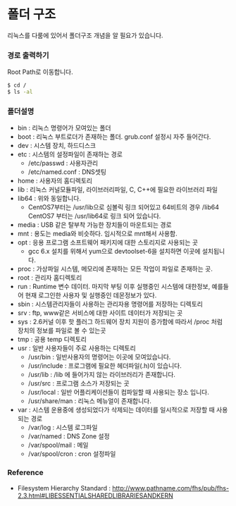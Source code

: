 # 폴더 구조
리눅스를 다룸에 있어서 폴더구조 개념을 알 필요가 있습니다.

### 경로 출력하기
Root Path로 이동합니다.

```bash
$ cd /
$ ls -al
```

### 폴더설명
- bin : 리눅스 명령어가 모여있는 폴더
- boot : 리눅스 부트로더가 존재하는 폴더. grub.conf 설정시 자주 들어간다.
- dev : 시스템 장치, 하드디스크
- etc : 시스템의 설정파일이 존재하는 경로
	- /etc/passwd : 사용자관리
	- /etc/named.conf : DNS셋팅
- home : 사용자의 홈디렉토리
- lib : 리눅스 커널모듈파일, 라이브러리파일, C, C++에 필요한 라이브러리 파일
- lib64 : 위와 동일합니다.
	- CentOS7부터는 /usr/lib으로 심볼릭 링크 되어있고 64비트의 경우 /lib64 CentOS7 부터는 /usr/lib64로 링크 되어 있습니다.
- media : USB 같은 탈부착 가능한 장치들이 마운트되는 경로
- mnt : 용도는 media와 비슷하다. 임시적으로 mnt해서 사용함.
- opt : 응용 프로그램 소프트웨어 패키지에 대한 스토리지로 사용되는 곳
	- gcc 6.x 설치를 위해서 yum으로 devtoolset-6을 설치하면 이곳에 설치됩니다.
- proc : 가상파일 시스템, 메모리에 존재하는 모든 작업이 파일로 존재하는 곳.
- root : 관리자 홈디렉토리
- run : Runtime 변수 데이터. 마지막 부팅 이후 실행중인 시스템에 대한정보, 예를들어 현재 로그인한 사용자 및 실행중인 데몬정보가 있다.
- sbin : 시스템관리자들이 사용하는 관리자용 명령어를 저장하는 디렉토리
- srv : ftp, www같은 서비스에 대한 사이트 데이터가 저장되는 곳 
- sys : 2.6커널 이후 핫 플러그 하드웨어 장치 지원이 증가함에 따라서 /proc 처럼 장치의 정보를 파일로 볼 수 있는곳
- tmp : 공용 temp 디렉토리
- usr : 일반 사용자들이 주로 사용하는 디렉토리
	- /usr/bin : 일반사용자의 명령어는 이곳에 모여있습니다.
	- /usr/include : 프로그램에 필요한 헤더파일(.h)이 있습니다.
	- /usr/lib : /lib 에 들어가지 않는 라이브러리가 존재합니다.
	- /usr/src : 프로그램 소스가 저장되는 곳
	- /usr/local : 일반 어플리케이션들이 컴파일할 때 사용되는 장소 입니다.
	- /usr/share/man : 리눅스 메뉴얼이 존재합니다.
- var : 시스템 운용중에 생성되었다가 삭제되는 데이터를 일시적으로 저장할 때 사용되는 경로
	- /var/log : 시스템 로그파일
	- /var/named : DNS Zone 설정
	- /var/spool/mail : 메일
	- /var/spool/cron : cron 설정파일

### Reference
- Filesystem Hierarchy Standard : http://www.pathname.com/fhs/pub/fhs-2.3.html#LIBESSENTIALSHAREDLIBRARIESANDKERN
